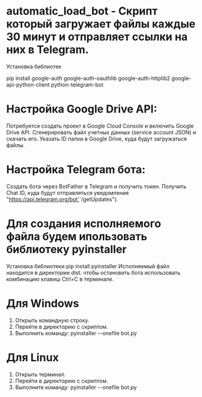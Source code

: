 # automatic_load_bot - Скрипт который загружает файлы каждые 30 минут и отправляет ссылки на них в Telegram. 

Установка библиотек

pip install google-auth google-auth-oauthlib google-auth-httplib2 google-api-python-client python-telegram-bot

# Настройка Google Drive API:
Потребуется создать проект в Google Cloud Console и включить Google Drive API.
Сгенерировать файл учетных данных (service account JSON) и скачать его.
Указать ID папки в Google Drive, куда будут загружаться файлы.

# Настройка Telegram бота:
Создать бота через BotFather в Telegram и получить токен.
Получить Chat ID, куда будут отправляться уведомления "https://api.telegram.org/bot`<TOKEN>`/getUpdates").

# Для создания исполняемого файла будем ипользовать библиотеку pyinstaller

Установка библиотеки
pip install pyinstaller
Исполняемый файл находится в директории dist.
чтобы остановить бота использовать комбинацию клавиш Ctrl+C в терминале.

# Для Windows

1. Открыть командную строку.
2. Перейти в директорию с скриптом.
3. Выполнить команду: pyinstaller --onefile bot.py


# Для Linux

1. Открыть терминал.
2. Перейти в директорию с скриптом.
3. Выполните команду: pyinstaller --onefile bot.py

